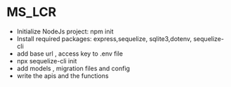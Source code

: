 # MS_LCR

- Initialize NodeJs project: npm init
- Install required packages: express,sequelize, sqlite3,dotenv, sequelize-cli
- add base url , access key  to .env file
- npx sequelize-cli init
- add models , migration files and config
- write the apis and the functions